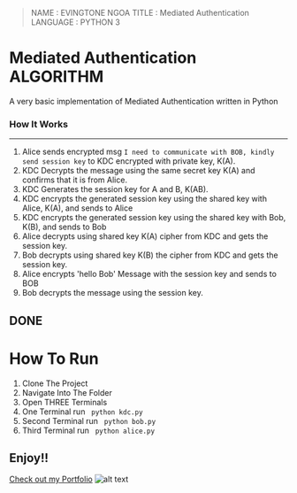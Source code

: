 
 > NAME        : EVINGTONE NGOA
 > TITLE       : Mediated Authentication
 > LANGUAGE    : PYTHON 3
 
 # Mediated Authentication ALGORITHM
A very basic implementation of Mediated Authentication written in Python
### How It Works
---------------------------------------------------------------------------------------- 
1. Alice sends encrypted msg `I need to communicate with BOB, kindly send session key` to KDC encrypted with private key, K(A).
2. KDC Decrypts the message using the same secret key K(A) and confirms that it is from Alice.
3. KDC Generates the session key for A and B, K(AB).
5. KDC encrypts the generated session key using the shared key with Alice, K(A), and sends to Alice
6. KDC encrypts the generated session key using the shared key with Bob, K(B), and sends to Bob 
7. Alice decrypts using shared key K(A) cipher from KDC and gets the session key.
8. Bob decrypts using shared key K(B) the cipher from KDC and gets the session key.
9. Alice encrypts 'hello Bob' Message with the session key and sends to BOB
10. Bob decrypts the message using the session key.

DONE
--------------------------------------------------------------------------------------- 
# How To Run
1. Clone The Project
2. Navigate Into The Folder
3. Open THREE Terminals
4. One Terminal run ``` python kdc.py```
5. Second Terminal run   ``` python bob.py```
6. Third Terminal run   ``` python alice.py```

## Enjoy!!



[Check out my Portfolio](http://evin.me.ke/ "Evin's portfolio")
![alt text](http://evin.me.ke/wp-content/uploads/2016/07/evin-100X50.png "Check Out My portfolio")
